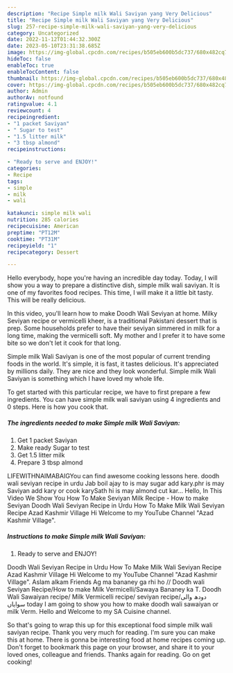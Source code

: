 ```yaml
---
description: "Recipe Simple milk Wali Saviyan yang Very Delicious"
title: "Recipe Simple milk Wali Saviyan yang Very Delicious"
slug: 257-recipe-simple-milk-wali-saviyan-yang-very-delicious
category: Uncategorized
date: 2022-11-12T01:44:32.300Z
date: 2023-05-10T23:31:38.685Z
image: https://img-global.cpcdn.com/recipes/b505eb600b5dc737/680x482cq70/simple-milk-wali-saviyan-recipe-main-photo.jpg
hideToc: false
enableToc: true
enableTocContent: false
thumbnail: https://img-global.cpcdn.com/recipes/b505eb600b5dc737/680x482cq70/simple-milk-wali-saviyan-recipe-main-photo.jpg
cover: https://img-global.cpcdn.com/recipes/b505eb600b5dc737/680x482cq70/simple-milk-wali-saviyan-recipe-main-photo.jpg
author: Admin
authorAv: notfound
ratingvalue: 4.1
reviewcount: 4
recipeingredient:
- "1 packet Saviyan"
- " Sugar to test"
- "1.5 litter milk"
- "3 tbsp almond"
recipeinstructions:

- "Ready to serve and ENJOY!"
categories:
- Recipe
tags:
- simple
- milk
- wali

katakunci: simple milk wali 
nutrition: 285 calories
recipecuisine: American
preptime: "PT12M"
cooktime: "PT31M"
recipeyield: "1"
recipecategory: Dessert

---
```



Hello everybody, hope you're having an incredible day today. Today, I will show you a way to prepare a distinctive dish, simple milk wali saviyan. It is one of my favorites food recipes. This time, I will make it a little bit tasty. This will be really delicious.

In this video, you&#39;ll learn how to make Doodh Wali Seviyan at home. Milky Seviyan recipe or vermicelli kheer, is a traditional Pakistani dessert that is prep. Some households prefer to have their seviyan simmered in milk for a long time, making the vermicelli soft. My mother and I prefer it to have some bite so we don&#39;t let it cook for that long.

Simple milk Wali Saviyan is one of the most popular of current trending foods in the world. It's simple, it is fast, it tastes delicious. It's appreciated by millions daily. They are nice and they look wonderful. Simple milk Wali Saviyan is something which I have loved my whole life.


To get started with this particular recipe, we have to first prepare a few ingredients. You can have simple milk wali saviyan using 4 ingredients and 0 steps. Here is how you cook that.

<!--inarticleads1-->

##### The ingredients needed to make Simple milk Wali Saviyan:

1. Get 1 packet Saviyan
1. Make ready  Sugar to test
1. Get 1.5 litter milk
1. Prepare 3 tbsp almond


LIFEWITHNAIMABAIGYou can find awesome cooking lessons here. doodh wali seviyan recipe in urdu Jab boil ajay to is may sugar add kary.phr is may Saviyan add kary or cook karySath hi is may almond cut kar… Hello, In This Video We Show You How To Make Seviyan Milk Recipe - How to make Seviyan Doodh Wali Seviyan Recipe in Urdu How To Make Milk Wali Seviyan Recipe Azad Kashmir Village Hi Welcome to my YouTube Channel &#34;Azad Kashmir Village&#34;. 

<!--inarticleads2-->

##### Instructions to make Simple milk Wali Saviyan:


1. Ready to serve and ENJOY!

Doodh Wali Seviyan Recipe in Urdu How To Make Milk Wali Seviyan Recipe Azad Kashmir Village Hi Welcome to my YouTube Channel &#34;Azad Kashmir Village&#34;. Aslam alkam Friends Ag ma bananey ga rhi ho // Doodh wali Seviyan Recipe/How to make Milk Vermicelli/Sawaya Bananey ka T. Doodh Wali Sawaiyan recipe/ Milk Vermicelli recipe/ seviyan recipe/دودھ والی سوایاں today I am going to show you how to make doodh wali sawaiyan or milk Verm. Hello and Welcome to my SA Cuisine channel. 

So that's going to wrap this up for this exceptional food simple milk wali saviyan recipe. Thank you very much for reading. I'm sure you can make this at home. There is gonna be interesting food at home recipes coming up. Don't forget to bookmark this page on your browser, and share it to your loved ones, colleague and friends. Thanks again for reading. Go on get cooking!
